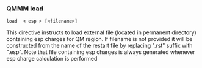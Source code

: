 ### QMMM load
```
load  < esp > [<filename>]
```
This directive instructs to load external file (located in permanent
directory) containing esp charges for QM region. If filename is not
provided it will be constructed from the name of the restart file by
replacing ".rst" suffix with ".esp". Note that file containing esp
charges is always generated whenever esp charge calculation is performed

